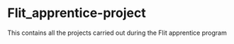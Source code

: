 # Flit_apprentice-project
This contains all the projects carried out during the Flit apprentice program
